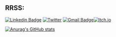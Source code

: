 
## RRSS:

[![Linkedin Badge](https://img.shields.io/badge/-Linkedin-blue?style=plastic&logo=Linkedin&logoColor=white&link=https://www.linkedin.com/in/adrián-delgado-del-sol/)](https://linkedin.com/in/adrián-delgado-del-sol) [![Twitter](https://img.shields.io/badge/-Twitter_-%231DA1F2.svg?style=plastic&logo=Twitter&logoColor=white&link=https://twitter.com/Adrian_Delgado_/)](https://twitter.com/Adrian_Delgado_) [![Gmail Badge](https://img.shields.io/badge/-adriandelgadodelsol@gmail.com-c14438?style=plastic&logo=Gmail&logoColor=white&link=mailto:adriandelgadodelsol@gmail.com)](adriandelgadodelsol@gmail.com)[![Itch.io](https://img.shields.io/badge/Itch-%23FF0B34.svg?style=plastic&logo=Itch.io&logoColor=white)](https://adrian-delgado.itch.io/)

[![Anurag's GitHub stats](https://github-readme-stats.vercel.app/api?username=AdrianDDS&theme=blue-green)](https://github.com/anuraghazra/github-readme-stats)

<!-- 

![Blender](https://img.shields.io/badge/blender-%23F5792A.svg?style=for-the-badge&logo=blender&logoColor=white)

![Aseprite](https://img.shields.io/badge/Aseprite-FFFFFF?style=for-the-badge&logo=Aseprite&logoColor=#7D929E)

[![Top Langs](https://github-readme-stats.vercel.app/api/top-langs/?username=AdrianDDS&theme=blue-green&layout=compact)](https://github.com/anuraghazra/github-readme-stats)





![Unreal Engine](https://img.shields.io/badge/unrealengine-%23313131.svg?style=for-the-badge&logo=unrealengine&logoColor=white)

![Unity](https://img.shields.io/badge/unity-%23000000.svg?style=for-the-badge&logo=unity&logoColor=white)

![Jupyter Notebook](https://img.shields.io/badge/jupyter-%23FA0F00.svg?style=for-the-badge&logo=jupyter&logoColor=white)

![PyCharm](https://img.shields.io/badge/pycharm-143?style=for-the-badge&logo=pycharm&logoColor=black&color=black&labelColor=green)

![Rider](https://img.shields.io/badge/Rider-000000.svg?style=for-the-badge&logo=Rider&logoColor=white&color=black&labelColor=crimson)

![Sublime Text](https://img.shields.io/badge/sublime_text-%23575757.svg?style=for-the-badge&logo=sublime-text&logoColor=important)

![Visual Studio](https://img.shields.io/badge/Visual%20Studio-5C2D91.svg?style=for-the-badge&logo=visual-studio&logoColor=white)

![C++](https://img.shields.io/badge/c++-%2300599C.svg?style=for-the-badge&logo=c%2B%2B&logoColor=white)

![C#](https://img.shields.io/badge/c%23-%23239120.svg?style=for-the-badge&logo=c-sharp&logoColor=white)

![LaTeX](https://img.shields.io/badge/latex-%23008080.svg?style=for-the-badge&logo=latex&logoColor=white)

![Lua](https://img.shields.io/badge/lua-%232C2D72.svg?style=for-the-badge&logo=lua&logoColor=white)

![Python](https://img.shields.io/badge/python-3670A0?style=for-the-badge&logo=python&logoColor=ffdd54)

![GitHub](https://img.shields.io/badge/github-%23121011.svg?style=for-the-badge&logo=github&logoColor=white)


![Twitter](https://img.shields.io/badge/<handle>-%231DA1F2.svg?style=for-the-badge&logo=Twitter&logoColor=white)


![NumPy](https://img.shields.io/badge/numpy-%23013243.svg?style=for-the-badge&logo=numpy&logoColor=white)
Pandas	Pandas	![Pandas](https://img.shields.io/badge/pandas-%23150458.svg?style=for-the-badge&logo=pandas&logoColor=white)
Plotly	Plotly	![Plotly](https://img.shields.io/badge/Plotly-%233F4F75.svg?style=for-the-badge&logo=plotly&logoColor=white)

scikit-learn	scikit-learn	![scikit-learn](https://img.shields.io/badge/scikit--learn-%23F7931E.svg?style=for-the-badge&logo=scikit-learn&logoColor=white)
SciPy	Scipy	![SciPy](https://img.shields.io/badge/SciPy-%230C55A5.svg?style=for-the-badge&logo=scipy&logoColor=%white)


![Jira](https://img.shields.io/badge/jira-%230A0FFF.svg?style=for-the-badge&logo=jira&logoColor=white)

![Notion](https://img.shields.io/badge/Notion-%23000000.svg?style=for-the-badge&logo=notion&logoColor=white)

-->